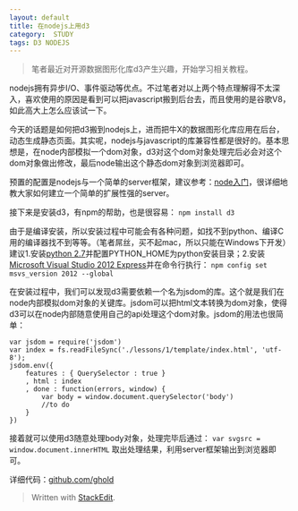 ```yaml
---
layout: default
title: 在nodejs上用d3
category:  STUDY
tags: D3 NODEJS
---
```


>笔者最近对开源数据图形化库d3产生兴趣，开始学习相关教程。

nodejs拥有异步I/O、事件驱动等优点。不过笔者对以上两个特点理解得不太深入，喜欢使用的原因是看到可以把javascript搬到后台去，而且使用的是谷歌V8，如此高大上怎么应该试一下。

今天的话题是如何把d3搬到nodejs上，进而把牛X的数据图形化库应用在后台，动态生成静态页面。其实呢，nodejs与javascript的库兼容性都是很好的。基本思想是，在node内部模拟一个dom对象，d3对这个dom对象处理完后必会对这个dom对象做出修改，最后node输出这个静态dom对象到浏览器即可。

预置的配置是nodejs与一个简单的server框架，建议参考：[node入门](http://www.nodebeginner.org/index-zh-cn.html)，很详细地教大家如何建立一个简单的扩展性强的server。

接下来是安装d3，有npm的帮助，也是很容易：
`npm install d3`

由于是编译安装，所以安装过程中可能会有各种问题，如找不到python、编译C用的编译器找不到等等。（笔者屌丝，买不起mac，所以只能在Windows下开发）建议1.安装[python 2.7](https://www.python.org/downloads/)并配置PYTHON_HOME为python安装目录；2.安装[Microsoft Visual Studio 2012 Express](http://www.microsoft.com/zh-cn/download/details.aspx?id=34673)并在命令行执行：
`npm config set msvs_version 2012 --global`

在安装过程中，我们可以发现d3需要依赖一个名为jsdom的库。这个就是我们在node内部模拟dom对象的关键库。jsdom可以把html文本转换为dom对象，使得d3可以在node内部随意使用自己的api处理这个dom对象。jsdom的用法也很简单：

```
var jsdom = require('jsdom')
var index = fs.readFileSync('./lessons/1/template/index.html', 'utf-8');
jsdom.env({
    features : { QuerySelector : true }
	, html : index
	, done : function(errors, window) {
	    var body = window.document.querySelector('body')
		//to do
	}
})
```
接着就可以使用d3随意处理body对象，处理完毕后通过：
`var svgsrc = window.document.innerHTML`
取出处理结果，利用server框架输出到浏览器即可。

详细代码：[github.com/ghold](https://github.com/ghold/D3Study/blob/master/lessons/1/requestHandlers.js)




> Written with [StackEdit](https://stackedit.io/).